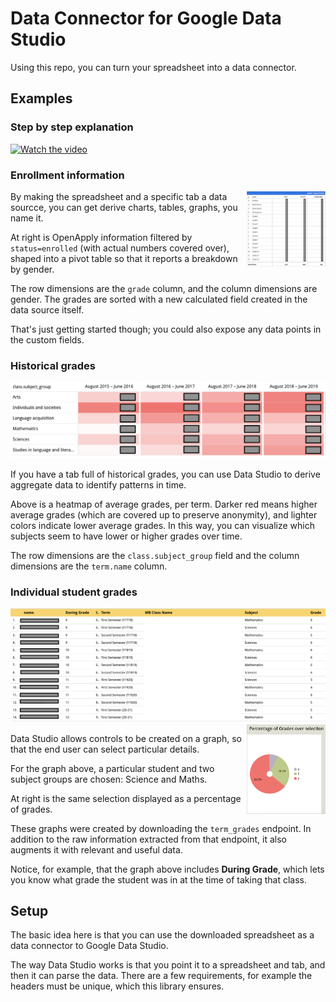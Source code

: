 # Data Connector for Google Data Studio

Using this repo, you can turn your spreadsheet into a data connector.

## Examples

### Step by step explanation

[![Watch the video](https://img.youtube.com/vi/mEDWge3Olfw/hqdefault.jpg)](https://youtu.be/mEDWge3Olfw)

### Enrollment information

<img src="https://github.com/classroomtechtools/managebac_openapply_to_gsheets/blob/main/assets/gender.png" alt="Breakdown by gender" width="25%" align="right"/>

By making the spreadsheet and a specific tab a data sourcce, you can get derive charts, tables, graphs, you name it. 

At right is OpenApply information filtered by `status=enrolled` (with actual numbers covered over), shaped into a pivot table so that it reports a breakdown by gender.

The row dimensions are the `grade` column, and the column dimensions are gender. The grades are sorted with a new calculated field created in the data source itself.

That's just getting started though; you could also expose any data points in the custom fields.

### Historical grades

<img src="https://github.com/classroomtechtools/managebac_openapply_to_gsheets/blob/main/assets/averagegrades.png" alt="Average Grades" />

If you have a tab full of historical grades, you can use Data Studio to derive aggregate data to identify patterns in time.

Above is a heatmap of average grades, per term. Darker red means higher average grades (which are covered up to preserve anonymity), and lighter colors indicate lower average grades. In this way, you can visualize which subjects seem to have lower or higher grades over time.

The row dimensions are the `class.subject_group` field and the column dimensions are the `term.name` column.

### Individual student grades

<img src="https://github.com/classroomtechtools/managebac_openapply_to_gsheets/blob/main/assets/gradesbysubject.png" alt="Grades by subject" />

<img src="https://github.com/classroomtechtools/managebac_openapply_to_gsheets/blob/main/assets/gradepercentage.png" alt="Grade percentage" align="right" width="25%"/>

Data Studio allows controls to be created on a graph, so that the end user can select particular details.

For the graph above, a particular student and two subject groups are chosen: Science and Maths.

At right is the same selection displayed as a percentage of grades.

These graphs were created by downloading the `term_grades` endpoint. In addition to the raw information extracted from that endpoint, it also augments it with relevant and useful data.

Notice, for example, that the graph above includes **During Grade**, which lets you know what grade the student was in at the time of taking that class.



## Setup

The basic idea here is that you can use the downloaded spreadsheet as a data connector to Google Data Studio. 

The way Data Studio works is that you point it to a spreadsheet and tab, and then it can parse the data. There are a few requirements, for example the headers must be unique, which this library ensures.





